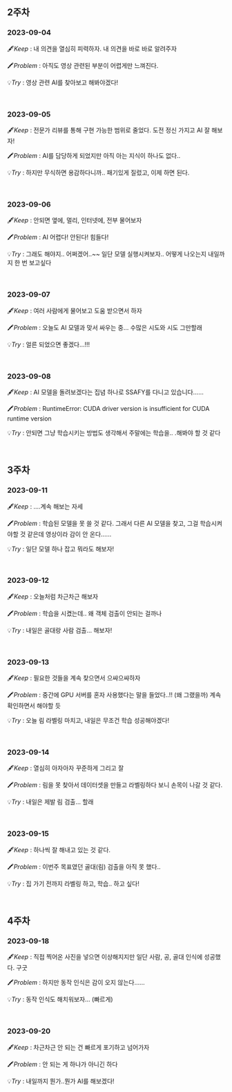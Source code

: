 ## 2주차
### 2023-09-04
🖋️*Keep* : 내 의견을 열심히 피력하자. 내 의견을 바로 바로 알려주자

🖍️*Problem* : 아직도 영상 관련된 부분이 어렵게만 느껴진다. 

💡*Try* : 영상 관련 AI를 찾아보고 해봐야겠다!


<br/>

### 2023-09-05
🖋️*Keep* : 전문가 리뷰를 통해 구현 가능한 범위로 줄었다. 도전 정신 가지고 AI 잘 해보자!

🖍️*Problem* : AI를 담당하게 되었지만 아직 아는 지식이 하나도 없다.. 

💡*Try* : 하지만 무식하면 용감하다니까.. 패기있게 질렀고, 이제 하면 된다.


<br/>

### 2023-09-06
🖋️*Keep* : 안되면 옆에, 멀리, 인터넷에, 전부 물어보자

🖍️*Problem* : AI 어렵다! 안된다! 힘들다!

💡*Try* : 그래도 해야지.. 어쩌겠어..~~ 일단 모델 실행시켜보자.. 어떻게 나오는지 내일까지 한 번 보고싶다


<br/>

### 2023-09-07

🖋️*Keep* : 여러 사람에게 물어보고 도움 받으면서 하자

🖍️*Problem* : 오늘도 AI 모델과 맞서 싸우는 중… 수많은 시도와 시도 그만할래

💡*Try* : 얼른 되었으면 좋겠다…!!!


<br/>

### 2023-09-08

🖋️*Keep* : AI 모델을 돌려보겠다는 집념 하나로 SSAFY를 다니고 있습니다……

🖍️*Problem* : RuntimeError: CUDA driver version is insufficient for CUDA runtime version

💡*Try* : 안되면 그냥 학습시키는 방법도 생각해서 주말에는 학습을.. .해봐야 할 것 같다


<br/>

## 3주차
### 2023-09-11

🖋️*Keep* : ….계속 해보는 자세

🖍️*Problem* : 학습된 모델을 못 쓸 것 같다. 그래서 다른 AI 모델을 찾고, 그걸 학습시켜야할 것 같은데 영상이라 감이 안 온다……

💡*Try* : 일단 모델 하나 잡고 뭐라도 해보자!


<br/>

### 2023-09-12
🖋️*Keep* : 오늘처럼 차근차근 해보자

🖍️*Problem* : 학습을 시켰는데.. 왜 객체 검출이 안되는 걸까나

💡*Try* : 내일은 골대랑 사람 검출… 해보자!


<br/>

### 2023-09-13
🖋️*Keep* : 필요한 것들을 계속 찾으면서 으쌰으쌰하자

🖍️*Problem* : 중간에 GPU 서버를 혼자 사용했다는 말을 들었다..!! (왜 그랬을까) 계속 확인하면서 해야할 듯

💡*Try* : 오늘 림 라벨링 마치고, 내일은 무조건 학습 성공해야겠다!


<br/>

### 2023-09-14
🖋️*Keep* : 열심히 아자아자 꾸준하게 그리고 잘

🖍️*Problem* : 림을 못 찾아서 데이터셋을 만들고 라벨링하다 보니 손목이 나갈 것 같다.

💡*Try* : 내일은 제발 림 검출… 할래

<br/>

### 2023-09-15
🖋️*Keep* : 하나씩 잘 해내고 있는 것 같다.

🖍️*Problem* : 이번주 목표였던 골대(림) 검출을 아직 못 했다..

💡*Try* : 집 가기 전까지 라벨링 하고, 학습.. 하고 싶다!


<br/>

## 4주차
### 2023-09-18
🖋️*Keep* : 직접 찍어온 사진을 넣으면 이상해지지만 일단 사람, 공, 골대 인식에 성공했다. 구굿

🖍️*Problem* : 하지만 동작 인식은 감이 오지 않는다……

💡*Try* : 동작 인식도 해치워보자… (빠르게)

<br/>

### 2023-09-20
🖋️*Keep* : 차근차근 안 되는 건 빠르게 포기하고 넘어가자

🖍️*Problem* : 안 되는 게 하나가 아니긴 하다

💡*Try* : 내일까지 뭔가..뭔가 AI를 해보겠다!
